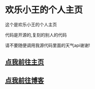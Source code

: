 # 欢乐小王的个人主页

这个是欢乐小王的个人主页

代码是开源的,复刻的别人的代码

请不要随便调用我源代码里面的天气api谢谢!

## [点我前往主页](www.happyking.top)

## [点我前往博客](blog.happyking.top)

